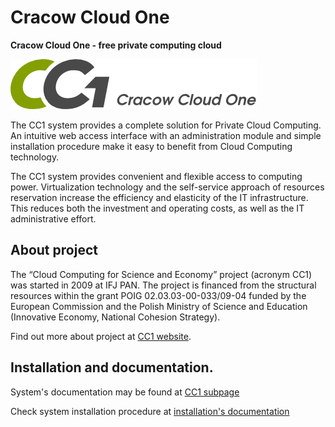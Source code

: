 Cracow Cloud One
================

**Cracow Cloud One - free private computing cloud**

![Image](https://github.com/cc1-cloud/cc1/blob/master/src/wi/media/img/logo.png?raw=true)

The CC1 system provides a complete solution for Private Cloud Computing. An
intuitive web access interface with an administration module and simple
installation procedure make it easy to benefit from Cloud Computing technology.

The CC1 system provides convenient and flexible access to computing power.
Virtualization technology and the self-service approach of resources
reservation increase the efficiency and elasticity of the IT infrastructure.
This reduces both the investment and operating costs, as well as the IT
administrative effort.

About project
-------------

The “Cloud Computing for Science and Economy” project (acronym CC1) was started
in 2009 at IFJ PAN. The project is financed from the structural resources
within the grant POIG 02.03.03-00-033/09-04 funded by the European Commission
and the Polish Ministry of Science and Education (Innovative Economy, National
Cohesion Strategy).

Find out more about project at [CC1 website](http://cc1.ifj.edu.pl/).

Installation and documentation.
------------

System's documentation may be found at [CC1 subpage](http://cc1.ifj.edu.pl/documentation/)

Check system installation procedure at [installation's documentation](http://cc1.ifj.edu.pl/docs/en/Installation/index.html)
